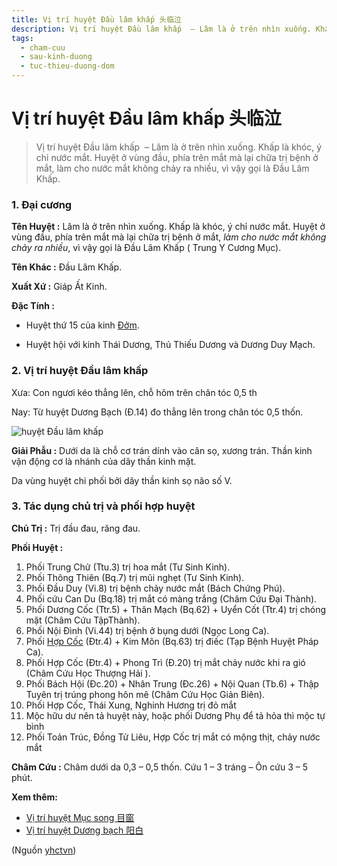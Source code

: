 ```yaml
---
title: Vị trí huyệt Đầu lâm khấp 头临泣
description: Vị trí huyệt Đầu lâm khấp  – Lâm là ở trên nhìn xuống. Khấp là khóc, ý chỉ nước mắt. Huyệt ở vùng đầu, phía trên mắt mà lại chữa trị bệnh ở mắt, làm cho nước mắt không chảy ra nhiều, vì vậy gọi là Đầu Lâm Khấp.
tags:
  - cham-cuu
  - sau-kinh-duong
  - tuc-thieu-duong-dom
---
```


# Vị trí huyệt Đầu lâm khấp 头临泣 

> Vị trí huyệt Đầu lâm khấp  – Lâm là ở trên nhìn xuống. Khấp là khóc, ý chỉ nước mắt. Huyệt ở vùng đầu, phía trên mắt mà lại chữa trị bệnh ở mắt, làm cho nước mắt không chảy ra nhiều, vì vậy gọi là Đầu Lâm Khấp.

### 1. Đại cương

**Tên Huyệt :** Lâm là ở trên nhìn xuống. Khấp là khóc, ý chỉ nước mắt. Huyệt ở vùng đầu, phía trên mắt mà lại chữa trị bệnh ở mắt, *làm cho nước mắt không chảy ra nhiều*, vì vậy gọi là Đầu Lâm Khấp ( Trung Y Cương Mục).

**Tên Khác :** Đầu Lâm Khấp.

**Xuất Xứ :** Giáp Ất Kinh.

**Đặc Tính :**

+ Huyệt thứ 15 của kinh [Đởm](/yhctvn/kinh-tuc-thieu-duong-dom).

+ Huyệt hội với kinh Thái Dương, Thủ Thiếu Dương và Dương Duy Mạch.

### 2. Vị trí huyệt Đầu lâm khấp

Xưa: Con ngươi kéo thẳng lên, chỗ hõm trên chân tóc 0,5 th

Nay: Từ huyệt Dương Bạch (Đ.14) đo thẳng lên trong chân tóc 0,5 thốn.

![huyệt Đầu lâm khấp ](/imgs/yhctvn/huyet-dau-lam-khap-300x169.jpg)

**Giải Phẫu :** Dưới da là chỗ cơ trán dính vào cân sọ, xương trán. Thần kinh vận động cơ là nhánh của dây thần kinh mặt.

Da vùng huyệt chi phối bởi dây thần kinh sọ não số V.

### 3. Tác dụng chủ trị và phối hợp huyệt

**Chủ Trị :** Trị đầu đau, răng đau.

**Phối Huyệt :**

1. Phối Trung Chử (Ttu.3) trị hoa mắt (Tư Sinh Kinh).
2. Phối Thông Thiên (Bq.7) trị mũi nghẹt (Tư Sinh Kinh).
3. Phối Đầu Duy (Vi.8) trị bệnh chảy nước mắt (Bách Chứng Phú).
4. Phối cứu Can Du (Bq.18) trị mắt có màng trắng (Châm Cứu Đại Thành).
5. Phối Dương Cốc (Ttr.5) + Thân Mạch (Bq.62) + Uyển Cốt (Ttr.4) trị chóng mặt (Châm Cứu TậpThành).
6. Phối Nội Đình (Vi.44) trị bệnh ở bụng dưới (Ngọc Long Ca).
7. Phối [Hợp Cốc](/yhctvn/huyet-hop-coc-%e5%90%88-%e8%b0%b7) (Đtr.4) + Kim Môn (Bq.63) trị điếc (Tạp Bệnh Huyệt Pháp Ca).
8. Phối Hợp Cốc (Đtr.4) + Phong Trì (Đ.20) trị mắt chảy nước khi ra gió (Châm Cứu Học Thượng Hải ).
9. Phối Bách Hội (Đc.20) + Nhân Trung (Đc.26) + Nội Quan (Tb.6) + Thập Tuyên trị trúng phong hôn mê (Châm Cứu Học Giản Biên).
10. Phối Hợp Cốc, Thái Xung, Nghinh Hương trị đỏ mắt
11. Mộc hữu dư nên tả huyệt này, hoặc phối Dương Phụ để tả hỏa thì mộc tự bình
12. Phối Toản Trúc, Đồng Tử Liêu, Hợp Cốc trị mắt có mộng thịt, chảy nước mắt

**Châm Cứu :** Châm dưới da 0,3 – 0,5 thốn. Cứu 1 – 3 tráng – Ôn cứu 3 – 5 phút.

**Xem thêm:**

* [Vị trí huyệt Mục song 目窗](/yhctvn/vi-tri-huyet-muc-song-%e7%9b%ae%e7%aa%97)
* [Vị trí huyệt Dương bạch 阳白](/yhctvn/vi-tri-huyet-duong-bach-%e9%98%b3%e7%99%bd)

(Nguồn <a href="https://yhctvn.com/vi-tri-huyet-dau-lam-khap-头临泣/" target="_blank">yhctvn</a>)
